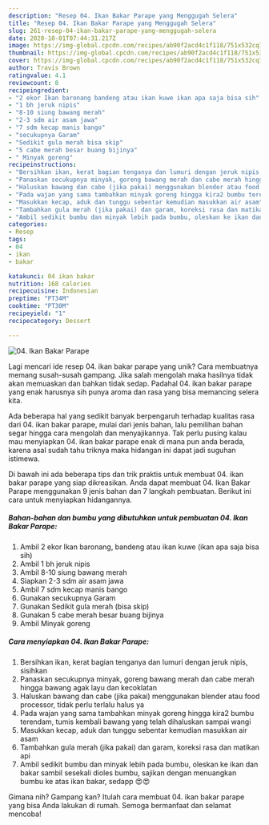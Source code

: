 ```yaml
---
description: "Resep 04. Ikan Bakar Parape yang Menggugah Selera"
title: "Resep 04. Ikan Bakar Parape yang Menggugah Selera"
slug: 261-resep-04-ikan-bakar-parape-yang-menggugah-selera
date: 2020-10-01T07:44:31.217Z
image: https://img-global.cpcdn.com/recipes/ab90f2acd4c1f118/751x532cq70/04-ikan-bakar-parape-foto-resep-utama.jpg
thumbnail: https://img-global.cpcdn.com/recipes/ab90f2acd4c1f118/751x532cq70/04-ikan-bakar-parape-foto-resep-utama.jpg
cover: https://img-global.cpcdn.com/recipes/ab90f2acd4c1f118/751x532cq70/04-ikan-bakar-parape-foto-resep-utama.jpg
author: Travis Brown
ratingvalue: 4.1
reviewcount: 8
recipeingredient:
- "2 ekor Ikan baronang bandeng atau ikan kuwe ikan apa saja bisa sih"
- "1 bh jeruk nipis"
- "8-10 siung bawang merah"
- "2-3 sdm air asam jawa"
- "7 sdm kecap manis bango"
- "secukupnya Garam"
- "Sedikit gula merah bisa skip"
- "5 cabe merah besar buang bijinya"
- " Minyak goreng"
recipeinstructions:
- "Bersihkan ikan, kerat bagian tenganya dan lumuri dengan jeruk nipis, sisihkan"
- "Panaskan secukupnya minyak, goreng bawang merah dan cabe merah hingga bawang agak layu dan kecoklatan"
- "Haluskan bawang dan cabe (jika pakai) menggunakan blender atau food processor, tidak perlu terlalu halus ya"
- "Pada wajan yang sama tambahkan minyak goreng hingga kira2 bumbu terendam, tumis kembali bawang yang telah dihaluskan sampai wangi"
- "Masukkan kecap, aduk dan tunggu sebentar kemudian masukkan air asam"
- "Tambahkan gula merah (jika pakai) dan garam, koreksi rasa dan matikan api"
- "Ambil sedikit bumbu dan minyak lebih pada bumbu, oleskan ke ikan dan bakar sambil sesekali dioles bumbu, sajikan dengan menuangkan bumbu ke atas ikan bakar, sedapp 😍😍"
categories:
- Resep
tags:
- 04
- ikan
- bakar

katakunci: 04 ikan bakar 
nutrition: 168 calories
recipecuisine: Indonesian
preptime: "PT34M"
cooktime: "PT30M"
recipeyield: "1"
recipecategory: Dessert

---
```



![04. Ikan Bakar Parape](https://img-global.cpcdn.com/recipes/ab90f2acd4c1f118/751x532cq70/04-ikan-bakar-parape-foto-resep-utama.jpg)

Lagi mencari ide resep 04. ikan bakar parape yang unik? Cara membuatnya memang susah-susah gampang. Jika salah mengolah maka hasilnya tidak akan memuaskan dan bahkan tidak sedap. Padahal 04. ikan bakar parape yang enak harusnya sih punya aroma dan rasa yang bisa memancing selera kita.



Ada beberapa hal yang sedikit banyak berpengaruh terhadap kualitas rasa dari 04. ikan bakar parape, mulai dari jenis bahan, lalu pemilihan bahan segar hingga cara mengolah dan menyajikannya. Tak perlu pusing kalau mau menyiapkan 04. ikan bakar parape enak di mana pun anda berada, karena asal sudah tahu triknya maka hidangan ini dapat jadi suguhan istimewa.


Di bawah ini ada beberapa tips dan trik praktis untuk membuat 04. ikan bakar parape yang siap dikreasikan. Anda dapat membuat 04. Ikan Bakar Parape menggunakan 9 jenis bahan dan 7 langkah pembuatan. Berikut ini cara untuk menyiapkan hidangannya.

<!--inarticleads1-->

##### Bahan-bahan dan bumbu yang dibutuhkan untuk pembuatan 04. Ikan Bakar Parape:

1. Ambil 2 ekor Ikan baronang, bandeng atau ikan kuwe (ikan apa saja bisa sih)
1. Ambil 1 bh jeruk nipis
1. Ambil 8-10 siung bawang merah
1. Siapkan 2-3 sdm air asam jawa
1. Ambil 7 sdm kecap manis bango
1. Gunakan secukupnya Garam
1. Gunakan Sedikit gula merah (bisa skip)
1. Gunakan 5 cabe merah besar buang bijinya
1. Ambil  Minyak goreng




<!--inarticleads2-->

##### Cara menyiapkan 04. Ikan Bakar Parape:

1. Bersihkan ikan, kerat bagian tenganya dan lumuri dengan jeruk nipis, sisihkan
1. Panaskan secukupnya minyak, goreng bawang merah dan cabe merah hingga bawang agak layu dan kecoklatan
1. Haluskan bawang dan cabe (jika pakai) menggunakan blender atau food processor, tidak perlu terlalu halus ya
1. Pada wajan yang sama tambahkan minyak goreng hingga kira2 bumbu terendam, tumis kembali bawang yang telah dihaluskan sampai wangi
1. Masukkan kecap, aduk dan tunggu sebentar kemudian masukkan air asam
1. Tambahkan gula merah (jika pakai) dan garam, koreksi rasa dan matikan api
1. Ambil sedikit bumbu dan minyak lebih pada bumbu, oleskan ke ikan dan bakar sambil sesekali dioles bumbu, sajikan dengan menuangkan bumbu ke atas ikan bakar, sedapp 😍😍




Gimana nih? Gampang kan? Itulah cara membuat 04. ikan bakar parape yang bisa Anda lakukan di rumah. Semoga bermanfaat dan selamat mencoba!
